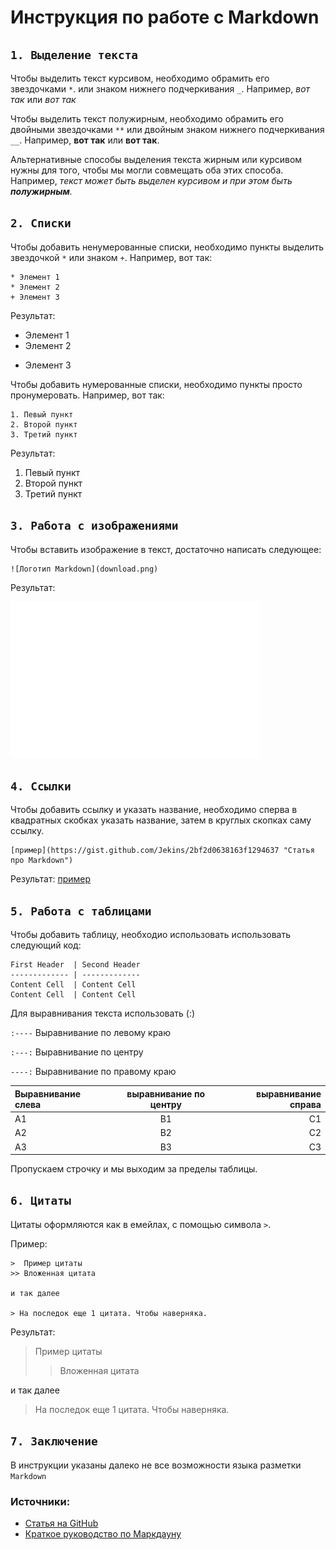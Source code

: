 # Инструкция по работе с Markdown

## `1. Выделение текста`

Чтобы выделить текст курсивом, необходимо обрамить его звездочками `*`. или знаком нижнего подчеркивания `_`.
Например, *вот так* или _вот так_

Чтобы выделить текст полужирным, необходимо обрамить его двойными звездочками `**` или двойным знаком нижнего подчеркивания `__`.
Например, **вот так** или __вот так__.

Альтернативные способы выделения текста жирным или курсивом нужны для того, чтобы мы могли совмещать оба этих способа. Например, _текст может быть выделен курсивом и при этом быть **полужирным**._


## `2. Списки`

Чтобы добавить ненумерованные списки, необходимо пункты выделить звездочкой `*` или знаком `+`.
Например, вот так:
```
* Элемент 1
* Элемент 2
+ Элемент 3
```
Результат:
* Элемент 1
* Элемент 2
+ Элемент 3

Чтобы добавить нумерованные списки, необходимо пункты просто пронумеровать.
Например, вот так:
```
1. Певый пункт
2. Второй пункт
3. Третий пункт
```
Результат:
1. Певый пункт
2. Второй пункт
3. Третий пункт

## `3. Работа с изображениями`

Чтобы вставить изображение в текст, достаточно написать следующее:
```
![Логотип Markdown](download.png)
```
Результат:

![Логотип Markdown](download.png)

## `4. Ссылки`

Чтобы добавить ссылку и указать название, необходимо сперва в квадратных скобках указать название, затем в круглых скопках саму ссылку.

```
[пример](https://gist.github.com/Jekins/2bf2d0638163f1294637 "Статья про Markdown")
```
Результат:
[пример](https://gist.github.com/Jekins/2bf2d0638163f1294637 "Статья про Markdown")

## `5. Работа с таблицами`

Чтобы добавить таблицу, необходио использовать использовать следующий код:
```
First Header  | Second Header
------------- | -------------
Content Cell  | Content Cell
Content Cell  | Content Cell
```

Для выравнивания текста использовать (:)

`:----` Выравнивание по левому краю

`:---:` Выравнивание по центру

`----:` Выравнивание по правому краю

Выравнивание слева | выравнивание по центру | выравнивание справа
:----- | :----: | -----:
A1 | B1 | C1
A2 | B2 | C2
A3 | B3 | C3

Пропускаем строчку и мы выходим за пределы таблицы.

## `6. Цитаты`

Цитаты оформляются как в емейлах, с помощью символа `>`.

Пример:
```
>  Пример цитаты
>> Вложенная цитата

и так далее

> На последок еще 1 цитата. Чтобы наверняка.
```
Результат:

>  Пример цитаты
>> Вложенная цитата

и так далее

> На последок еще 1 цитата. Чтобы наверняка.

## `7. Заключение`

В инструкции указаны далеко не все возможности языка разметки `Markdown`

### Источники:
* [Статья на GitHub](https://gist.github.com/Jekins/2bf2d0638163f1294637 "Статья от Jekins")
* [Краткое руководство по Маркдауну](https://paulradzkov.com/2014/markdown_cheatsheet/ "Статья от Павел Радьков")

